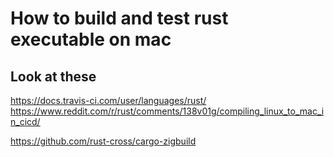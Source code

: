# How to build and test rust executable on mac


## Look at these
https://docs.travis-ci.com/user/languages/rust/
https://www.reddit.com/r/rust/comments/138v01g/compiling_linux_to_mac_in_cicd/

https://github.com/rust-cross/cargo-zigbuild
